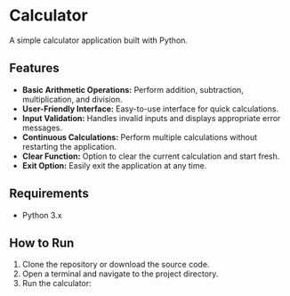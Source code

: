 
# Calculator

A simple calculator application built with Python.

## Features

- **Basic Arithmetic Operations:** Perform addition, subtraction, multiplication, and division.
- **User-Friendly Interface:** Easy-to-use interface for quick calculations.
- **Input Validation:** Handles invalid inputs and displays appropriate error messages.
- **Continuous Calculations:** Perform multiple calculations without restarting the application.
- **Clear Function:** Option to clear the current calculation and start fresh.
- **Exit Option:** Easily exit the application at any time.

## Requirements

- Python 3.x

## How to Run

1. Clone the repository or download the source code.
2. Open a terminal and navigate to the project directory.
3. Run the calculator:
